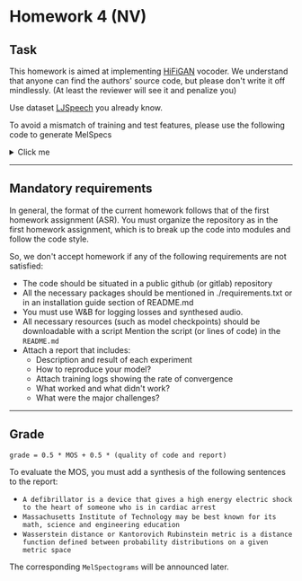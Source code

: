 # Homework 4 (NV)

## Task
This homework is aimed at implementing [HiFiGAN](https://arxiv.org/pdf/2010.05646.pdf) vocoder.
We understand that anyone can find the authors' source code, but please don't write it off mindlessly. (At least the reviewer will see it and penalize you)

Use dataset [LJSpeech](https://keithito.com/LJ-Speech-Dataset/) you already know.

To avoid a mismatch of training and test features, please use the following code to generate MelSpecs
<details>
<summary>Click me</summary>

```python
from dataclasses import dataclass

import torch
from torch import nn

import torchaudio

import librosa  


@dataclass
class MelSpectrogramConfig:
    sr: int = 22050
    win_length: int = 1024
    hop_length: int = 256
    n_fft: int = 1024
    f_min: int = 0
    f_max: int = 8000
    n_mels: int = 80
    power: float = 1.0

    # value of melspectrograms if we fed a silence into `MelSpectrogram`
    pad_value: float = -11.5129251


class MelSpectrogram(nn.Module):

    def __init__(self, config: MelSpectrogramConfig):
        super(MelSpectrogram, self).__init__()

        self.config = config

        self.mel_spectrogram = torchaudio.transforms.MelSpectrogram(
            sample_rate=config.sr,
            win_length=config.win_length,
            hop_length=config.hop_length,
            n_fft=config.n_fft,
            f_min=config.f_min,
            f_max=config.f_max,
            n_mels=config.n_mels
        )

        # The is no way to set power in constructor in 0.5.0 version.
        self.mel_spectrogram.spectrogram.power = config.power

        # Default `torchaudio` mel basis uses HTK formula. In order to be compatible with WaveGlow
        # we decided to use Slaney one instead (as well as `librosa` does by default).
        mel_basis = librosa.filters.mel(
            sr=config.sr,
            n_fft=config.n_fft,
            n_mels=config.n_mels,
            fmin=config.f_min,
            fmax=config.f_max
        ).T
        self.mel_spectrogram.mel_scale.fb.copy_(torch.tensor(mel_basis))

    def forward(self, audio: torch.Tensor) -> torch.Tensor:
        """
        :param audio: Expected shape is [B, T]
        :return: Shape is [B, n_mels, T']
        """

        mel = self.mel_spectrogram(audio) \
            .clamp_(min=1e-5) \
            .log_()

        return mel
```
</details>

--------------
## Mandatory requirements
In general, the format of the current homework follows that of the first homework assignment (ASR).
You must organize the repository as in the first homework assignment, which is to break up the code into modules and follow the code style.

So, we don't accept homework if any of the following requirements are not satisfied:
* The code should be situated in a public github (or gitlab) repository
* All the necessary packages should be mentioned in ./requirements.txt or in an installation guide section of README.md
* You must use W&B for logging losses and synthesed audio. 
* All necessary resources (such as model checkpoints) should be downloadable with a script
  Mention the script (or lines of code) in the `README.md`
* Attach a report that includes:
  * Description and result of each experiment
  * How to reproduce your model?
  * Attach training logs showing the rate of convergence
  * What worked and what didn't work?
  * What were the major challenges?

--------------
## Grade
```
grade = 0.5 * MOS + 0.5 * (quality of code and report)
```

To evaluate the MOS, you must add a synthesis of the following sentences to the report:
* `A defibrillator is a device that gives a high energy electric shock to the heart of someone who is in cardiac arrest`
* `Massachusetts Institute of Technology may be best known for its math, science and engineering education`
* `Wasserstein distance or Kantorovich Rubinstein metric is a distance function defined between probability distributions on a given metric space`

The corresponding `MelSpectograms` will be announced later.